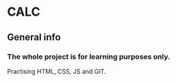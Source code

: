# CALC

## General info
### The whole project is for learning purposes only. 
Practising HTML, CSS, JS and GIT.
